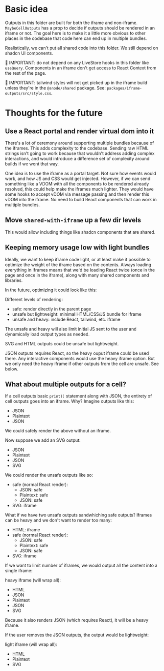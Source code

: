 # Basic idea

Outputs in this folder are built for both the iframe and non-iframe. `MaybeCellOutputs` has a prop to decide if outputs should be rendered in an iframe or not. Ths goal here is to make it a little more obvious to other places in the codebase that code here can end up in multiple bundles.

Realistically, we can't put all shared code into this folder. We still depend on shadcn UI components.

🚨 IMPORTANT: do not depend on any LiveStore hooks in this folder like `useQuery`. Components in an iframe don't get access to React Context from the rest of the page.

🚨 IMPORTANT: tailwind styles will not get picked up in the iframe build unless they're in the `@anode/shared` package. See: `packages/iframe-outputs/src/style.css`.

# Thoughts for the future

## Use a React portal and render virtual dom into it

There's a lot of ceremony around supporting multiple bundles because of the iframes. This adds complexity to the codebase. Sending raw HTML strings isn't going to work because that wouldn't address adding complex interactions, and would introduce a difference set of complexity around builds if we went that way.

One idea is to use the iframe as a portal target. Not sure how events would work, and how JS and CSS would get injected. However, if we can send something like a VDOM with all the components to be rendered already resolved, this could help make the iframes much lighter. They would have some hooks to accept vDOM via message passing and then render this vDOM into the iframe. No need to build React components that can work in multiple bundles.

## Move `shared-with-iframe` up a few dir levels

This would allow including things like shadcn components that are shared.

## Keeping memory usage low with light bundles

Ideally, we want to keep iframe code light, or at least make it possible to optimize the weight of the iframe based on the contents. Always loading everything in iframes means that we'd be loading React twice (once in the page and once in the iframe), along with many shared components and libraries.

In the future, optimizing it could look like this:

Different levels of rendering:

- safe: render directly in the parent page
- unsafe but lightweight: minimal HTML/CSS/JS bundle for iframe
- unsafe and heavy: include React, tailwind, etc. iframe

The unsafe and heavy will also limit initial JS sent to the user and dynamically load output types as needed.

SVG and HTML outputs could be unsafe but lightweight.

JSON outputs requires React, so the heavy ouput iframe could be used there. Any interactive components would use the heavy iframe option. But we only need the heavy iframe if other outputs from the cell are unsafe. See below.

## What about multiple outputs for a cell?

If a cell outputs basic `print()` statement along with JSON, the entirety of cell outputs goes into an iframe. Why? Imagine outputs like this:

- JSON
- Plaintext
- JSON

We could safely render the above without an iframe.

Now suppose we add an SVG output:

- JSON
- Plaintext
- JSON
- SVG

We could render the unsafe outputs like so:

- safe (normal React render):
  - JSON: safe
  - Plaintext: safe
  - JSON: safe
- SVG: iframe

What if we have two unsafe outputs sandwhiching safe outputs? Iframes can be heavy and we don't want to render too many:

- HTML: iframe
- safe (normal React render):
  - JSON: safe
  - Plaintext: safe
  - JSON: safe
- SVG: iframe

If we want to limit number of iframes, we would output all the content into a single iframe:

heavy iframe (will wrap all):

- HTML
- JSON
- Plaintext
- JSON
- SVG

Because it also renders JSON (which requires React), it will be a heavy iframe.

If the user removes the JSON outputs, the output would be lightweight:

light iframe (will wrap all):

- HTML
- Plaintext
- SVG
